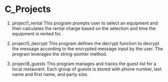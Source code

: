 # C_Projects

1) project1_rental
   This program prompts user to select an equipment and then calculates the rental charge based on the selection and time the equipment is rented for.

2) project5_decrypt
   This program defines the decrypt function to decrypt the message according to the encrypted 
message input by the user. The program leverages the string-pointer method.

3) project8_guests
   This program manages and tracks the guest list for a local restaurant. Each group of guests is stored with phone number, last name and first name, and party size.
   
